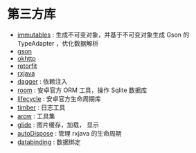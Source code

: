 # 第三方库

* [immutables](https://github.com/immutables/immutables) : 生成不可变对象，并基于不可变对象生成 Gson 的 TypeAdapter ，优化数据解析
* [gson](https://github.com/google/gson)
* [okhttp](https://github.com/square/okhttp)
* [retorfit](https://github.com/square/retrofit)
* [rxjava](https://github.com/ReactiveX/RxJava)
* [dagger](https://github.com/google/dagger) : 依赖注入
* [room](https://developer.android.com/topic/libraries/architecture/adding-components.html) : 安卓官方 ORM 工具，操作 Sqlite 数据库
* [lifecycle](https://developer.android.com/topic/libraries/architecture/adding-components.html) : 安卓官方生命周期库
* [timber](https://github.com/google/dagger) : 日志工具
* [arow](https://github.com/android10/arrow)  : 工具集
* [glide](https://github.com/bumptech/glide) : 图片缓存，加载， 显示
* [autoDispose](https://github.com/uber/AutoDispose) : 管理 rxjava 的生命周期 
* [databinding](https://developer.android.com/topic/libraries/data-binding/index.html) : 数据绑定


